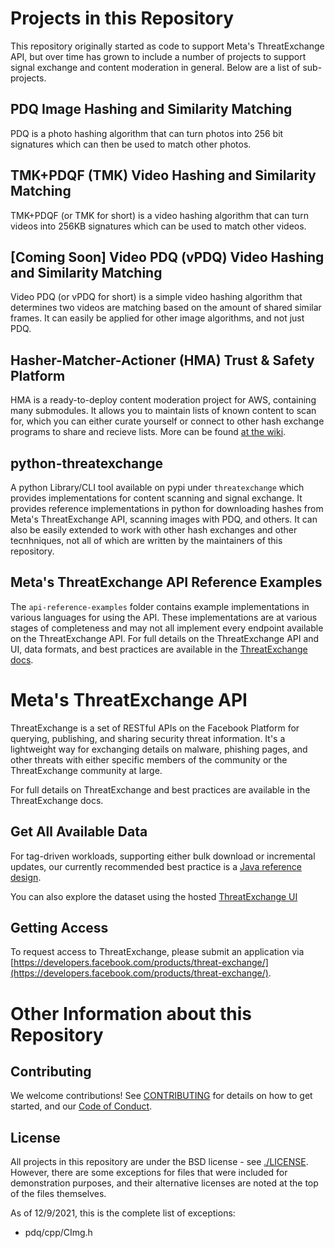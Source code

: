 # Projects in this Repository

This repository originally started as code to support Meta's ThreatExchange API, but over time has grown to include a number of projects to support signal exchange and content moderation in general. Below are a list of sub-projects.

## PDQ Image Hashing and Similarity Matching

PDQ is a photo hashing algorithm that can turn photos into 256 bit signatures which can then be used to match other photos. 

## TMK+PDQF (TMK) Video Hashing and Similarity Matching

TMK+PDQF (or TMK for short) is a video hashing algorithm that can turn videos into 256KB signatures which can be used to match other videos.

## [Coming Soon] Video PDQ (vPDQ) Video Hashing and Similarity Matching

Video PDQ (or vPDQ for short) is a simple video hashing algorithm that determines two videos are matching based on the amount of shared similar frames. It can easily be applied for other image algorithms, and not just PDQ.

## Hasher-Matcher-Actioner (HMA) Trust & Safety Platform

HMA is a ready-to-deploy content moderation project for AWS, containing many submodules. It allows you to maintain lists of known content to scan for, which you can either curate yourself or connect to other hash exchange programs to share and recieve lists.  More can be found [at the wiki](https://github.com/facebook/ThreatExchange/wiki).

## python-threatexchange

A python Library/CLI tool available on pypi under `threatexchange` which provides implementations for content scanning and signal exchange. It provides reference implementations in python for downloading hashes from Meta's ThreatExchange API, scanning images with PDQ, and others. It can also be easily extended to work with other hash exchanges and other tecnhniques, not all of which are written by the maintainers of this repository.


## Meta's ThreatExchange API Reference Examples

The `api-reference-examples` folder contains example implementations in various languages for using the API. These implementations are at various stages of completeness and may not all implement every endpoint available on the ThreatExchange API. For full details on the ThreatExchange API and UI, data formats, and best practices are available in the [ThreatExchange docs](https://developers.facebook.com/docs/threat-exchange/).

# Meta's ThreatExchange API
ThreatExchange is a set of RESTful APIs on the Facebook Platform for querying, publishing, and sharing security threat information. It's a lightweight way for exchanging details on malware, phishing pages, and other threats with either specific members of the community or the ThreatExchange community at large.

For full details on ThreatExchange and best practices are available in the ThreatExchange docs.

## Get All Available Data

For tag-driven workloads, supporting either bulk download or incremental updates, our currently recommended best practice is a [Java reference design](https://github.com/facebook/ThreatExchange/blob/main/api-reference-examples/java/te-tag-query/README.md).

You can also explore the dataset using the hosted [ThreatExchange UI](https://developers.facebook.com/docs/threat-exchange/ui)

## Getting Access

To request access to ThreatExchange, please submit an application via [https://developers.facebook.com/products/threat-exchange/](https://developers.facebook.com/products/threat-exchange/).

# Other Information about this Repository
## Contributing

We welcome contributions! See [CONTRIBUTING](https://github.com/facebook/ThreatExchange/blob/main/CONTRIBUTING.md) for details on how to get started, and our [Code of Conduct](https://github.com/facebook/ThreatExchange/blob/main/CODE_OF_CONDUCT.md).

## License

All projects in this repository are under the BSD license - see [./LICENSE](https://github.com/facebook/ThreatExchange/blob/main/LICENSE). However, there are some exceptions for files that were included for demonstration purposes, and their alternative licenses are noted at the top of the files themselves.

As of 12/9/2021, this is the complete list of exceptions:
* pdq/cpp/CImg.h


